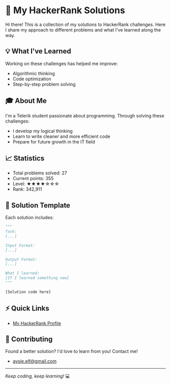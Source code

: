 # 🎯 My HackerRank Solutions

Hi there! This is a collection of my solutions to HackerRank challenges. Here I share my approach to different problems and what I've learned along the way.

## 💡 What I've Learned

Working on these challenges has helped me improve:
- Algorithmic thinking
- Code optimization
- Step-by-step problem solving

## 🎓 About Me

I'm a Telerik student passionate about programming. Through solving these challenges:
- I develop my logical thinking
- Learn to write cleaner and more efficient code
- Prepare for future growth in the IT field

## 📈 Statistics
- Total problems solved: 27
- Current points: 355
- Level: ★★★★☆☆☆
- Rank: 342,911

## 📝 Solution Template

Each solution includes:
```python
"""
Task:
[...]

Input Format:
[...]

Output Format:
[...]

What I learned:
[If I learned something new]
"""

[Solution code here]
```

## ⚡ Quick Links
- [My HackerRank Profile](https://www.hackerrank.com/profile/aysie_elf)

## 🌟 Contributing
Found a better solution? I'd love to learn from you! Contact me!
- aysie.elf@gmail.com
---
*Keep coding, keep learning!* 💻
